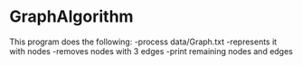 # GraphAlgorithm
This program does the following:
-process data/Graph.txt
-represents it with nodes
-removes nodes with 3 edges
-print remaining nodes and edges